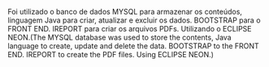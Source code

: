 Foi utilizado o banco de dados MYSQL para armazenar os conteúdos, linguagem Java para criar, atualizar e excluir os dados. BOOTSTRAP para o FRONT END. IREPORT para criar os arquivos PDFs. Utilizando o ECLIPSE NEON.(The MYSQL database was used to store the contents, Java language to create, update and delete the data. BOOTSTRAP to the FRONT END. IREPORT to create the PDF files. Using ECLIPSE NEON.)
